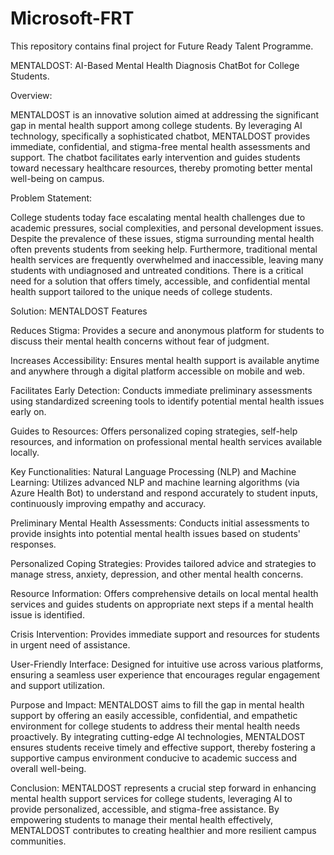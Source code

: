 # Microsoft-FRT
This repository contains final project for Future Ready Talent Programme.

MENTALDOST: AI-Based Mental Health Diagnosis ChatBot for College Students.

Overview:

MENTALDOST is an innovative solution aimed at addressing the significant gap in mental health support among college students. By leveraging AI technology, specifically a sophisticated chatbot, MENTALDOST provides immediate, confidential, and stigma-free mental health assessments and support. The chatbot facilitates early intervention and guides students toward necessary healthcare resources, thereby promoting better mental well-being on campus.

Problem Statement:

College students today face escalating mental health challenges due to academic pressures, social complexities, and personal development issues. Despite the prevalence of these issues, stigma surrounding mental health often prevents students from seeking help. Furthermore, traditional mental health services are frequently overwhelmed and inaccessible, leaving many students with undiagnosed and untreated conditions. There is a critical need for a solution that offers timely, accessible, and confidential mental health support tailored to the unique needs of college students.

Solution: MENTALDOST Features

Reduces Stigma: Provides a secure and anonymous platform for students to discuss their mental health concerns without fear of judgment.

Increases Accessibility: Ensures mental health support is available anytime and anywhere through a digital platform accessible on mobile and web.

Facilitates Early Detection: Conducts immediate preliminary assessments using standardized screening tools to identify potential mental health issues early on.

Guides to Resources: Offers personalized coping strategies, self-help resources, and information on professional mental health services available locally.

Key Functionalities:
Natural Language Processing (NLP) and Machine Learning: Utilizes advanced NLP and machine learning algorithms (via Azure Health Bot) to understand and respond accurately to student inputs, continuously improving empathy and accuracy.

Preliminary Mental Health Assessments: Conducts initial assessments to provide insights into potential mental health issues based on students' responses.

Personalized Coping Strategies: Provides tailored advice and strategies to manage stress, anxiety, depression, and other mental health concerns.

Resource Information: Offers comprehensive details on local mental health services and guides students on appropriate next steps if a mental health issue is identified.

Crisis Intervention: Provides immediate support and resources for students in urgent need of assistance.

User-Friendly Interface: Designed for intuitive use across various platforms, ensuring a seamless user experience that encourages regular engagement and support utilization.

Purpose and Impact:
MENTALDOST aims to fill the gap in mental health support by offering an easily accessible, confidential, and empathetic environment for college students to address their mental health needs proactively. By integrating cutting-edge AI technologies, MENTALDOST ensures students receive timely and effective support, thereby fostering a supportive campus environment conducive to academic success and overall well-being.

Conclusion:
MENTALDOST represents a crucial step forward in enhancing mental health support services for college students, leveraging AI to provide personalized, accessible, and stigma-free assistance. By empowering students to manage their mental health effectively, MENTALDOST contributes to creating healthier and more resilient campus communities.
